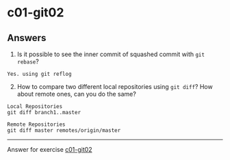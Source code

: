 # c01-git02

## Answers

1. Is it possible to see the inner commit of squashed commit with `git rebase`?
```
Yes. using git reflog 

```

2. How to compare two different local repositories using `git diff`? How about remote ones, can you do the same?
```
Local Repositories
git diff branch1..master

Remote Repositories
git diff master remotes/origin/master

```


***
Answer for exercise [c01-git02](https://github.com/devopsacademyau/academy/blob/c54d252bda58575e9dc9f92718237bed58aae772/classes/01class/exercises/c01-git02/README.md)